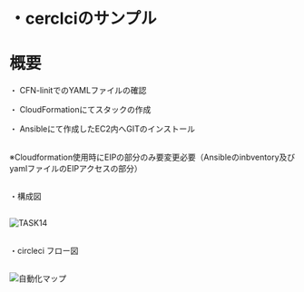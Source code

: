 ・cerclciのサンプル
===
# 概要
・ CFN-linitでのYAMLファイルの確認　

・ CloudFormationにてスタックの作成

・ Ansibleにて作成したEC2内へGITのインストール
## 
※Cloudformation使用時にEIPの部分のみ要変更必要（Ansibleのinbventory及びyamlファイルのEIPアクセスの部分）

##
・構成図
##
![TASK14](https://user-images.githubusercontent.com/105532255/215033992-da15384a-ea7a-467e-ac75-3da65f8c1f74.png)

##

・circleci フロー図
##
![自動化マップ](https://user-images.githubusercontent.com/105532255/215034319-f7868035-bb0b-4a7c-aba4-c886aa38b9ae.png)
